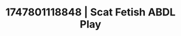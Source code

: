 ---
categories:
- Vore fantasy
- Full-body chills
- Dirty whispers
- Erotic dance
- Soft domination
image: /assets/images/1747801118848.jpg
layout: post
seo:
  description: Featured content with premium Scat Fetish, ABDL Play. HD images available.
  keywords: Scat Fetish, ABDL Play
  og_image: /assets/images/1747801118848.jpg
  schema_type: VisualArtwork
tags:
- ABDL Play
- Scat Fetish
- '#1747801118848'
title: 1747801118848 | Scat Fetish ABDL Play
---